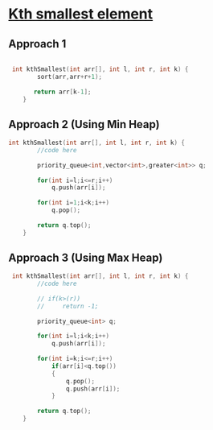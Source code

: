 <h1><a href="https://practice.geeksforgeeks.org/problems/kth-smallest-element5635/1">Kth smallest element</a></h1>

## Approach 1

```cpp

 int kthSmallest(int arr[], int l, int r, int k) {
        sort(arr,arr+r+1);
        
       return arr[k-1];
    }
```

## Approach 2 (Using Min Heap)
```cpp
int kthSmallest(int arr[], int l, int r, int k) {
        //code here
        
        priority_queue<int,vector<int>,greater<int>> q;
        
        for(int i=l;i<=r;i++)
            q.push(arr[i]);
            
        for(int i=1;i<k;i++)
            q.pop();
            
        return q.top();        
    }
```

## Approach 3 (Using Max Heap)
```cpp
 int kthSmallest(int arr[], int l, int r, int k) {
        //code here
        
        // if(k>(r))
        //     return -1;
            
        priority_queue<int> q;       
        
        for(int i=l;i<k;i++)
            q.push(arr[i]);
        
        for(int i=k;i<=r;i++)
            if(arr[i]<q.top())
            {
                q.pop();
                q.push(arr[i]);
            }
           
        return q.top();    
    }
